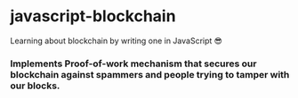 # javascript-blockchain
Learning about blockchain by writing one in JavaScript :sunglasses:

### Implements Proof-of-work mechanism that secures our blockchain against spammers and people trying to tamper with our blocks.
